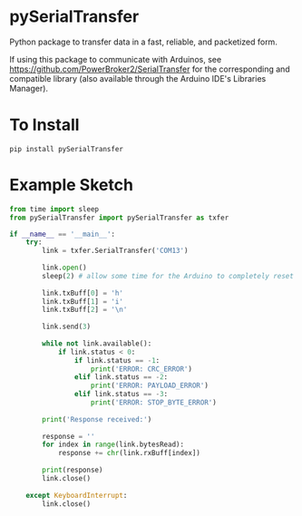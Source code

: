 # pySerialTransfer
Python package to transfer data in a fast, reliable, and packetized form.

If using this package to communicate with Arduinos, see https://github.com/PowerBroker2/SerialTransfer for the corresponding and compatible library (also available through the Arduino IDE's Libraries Manager).

# To Install
```
pip install pySerialTransfer
```

# Example Sketch
```python
from time import sleep
from pySerialTransfer import pySerialTransfer as txfer

if __name__ == '__main__':
    try:
        link = txfer.SerialTransfer('COM13')
        
        link.open()
        sleep(2) # allow some time for the Arduino to completely reset
    
        link.txBuff[0] = 'h'
        link.txBuff[1] = 'i'
        link.txBuff[2] = '\n'
        
        link.send(3)
        
        while not link.available():
            if link.status < 0:
                if link.status == -1:
                    print('ERROR: CRC_ERROR')
                elif link.status == -2:
                    print('ERROR: PAYLOAD_ERROR')
                elif link.status == -3:
                    print('ERROR: STOP_BYTE_ERROR')
            
        print('Response received:')
        
        response = ''
        for index in range(link.bytesRead):
            response += chr(link.rxBuff[index])
        
        print(response)
        link.close()
        
    except KeyboardInterrupt:
        link.close()
```
